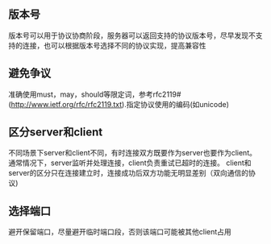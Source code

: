 ## 版本号
版本号可以用于协议协商阶段，服务器可以返回支持的协议版本号，尽早发现不支持的连接，也可以根据版本号选择不同的协议实现，提高兼容性

## 避免争议
准确使用must，may，should等限定词，参考rfc2119#(http://www.ietf.org/rfc/rfc2119.txt).指定协议使用的编码(如unicode)

## 区分server和client
不同场景下server和client不同，有时连接双方既要作为server也要作为client。通常情况下，server监听并处理连接，client负责重试已超时的连接。
client和server的区分只在连接建立时，连接成功后双方功能无明显差别（双向通信的协议)

## 选择端口
避开保留端口，尽量避开临时端口段，否则该端口可能被其他client占用


